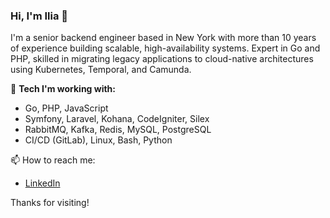 ### Hi, I'm Ilia 👋

I'm a senior backend engineer based in New York with more than 10 years of experience building scalable, high-availability systems.
Expert in Go and PHP, skilled in migrating legacy applications to cloud-native architectures using Kubernetes,
Temporal, and Camunda.

🔧 **Tech I'm working with:**
- Go, PHP, JavaScript
- Symfony, Laravel, Kohana, CodeIgniter, Silex
- RabbitMQ, Kafka, Redis, MySQL, PostgreSQL
- CI/CD (GitLab), Linux, Bash, Python

📫 How to reach me:
- [LinkedIn](https://www.linkedin.com/in/loginov-ilia-it)

Thanks for visiting!

